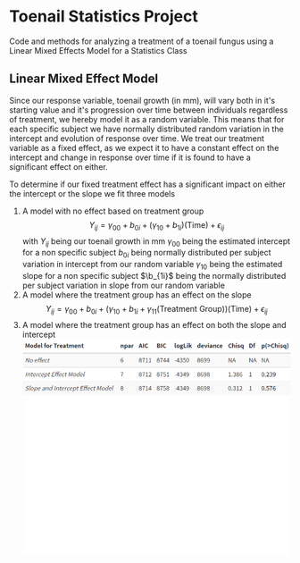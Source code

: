# Toenail Statistics Project
Code and methods for analyzing a treatment of a toenail fungus using a Linear Mixed Effects Model for a Statistics Class
## Linear Mixed Effect Model
Since our response variable, toenail growth (in mm), will vary both in it's starting value and it's progression over time between individuals regardless of treatment, we hereby model it as a random variable. This means that for each specific subject we have normally distributed random variation in the intercept and evolution of response over time. We treat our treatment variable as a fixed effect, as we expect it to have a constant effect on the intercept and change in response over time if it is found to have a significant effect on either.

To determine if our fixed treatment effect has a significant impact on either the intercept or the slope we fit three models
1. A model with no effect based on treatment group
$$Y_{ij} = \gamma_{00}+b_{0i}+(\gamma_{10}+b_{1i})(\textrm{Time}) + \epsilon_{ij}$$
with $Y_{ij}$ being our toenail growth in mm
$\gamma_{00}$ being the estimated intercept for a non specific subject
$b_{0i}$ being normally distributed per subject variation in intercept from our random variable
$\gamma_{10}$ being the estimated slope for a non specific subject
$\b_{1i}$ being the normally distributed per subject variation in slope from our random variable
2. A model where the treatment group has an effect on the slope
$$Y_{ij} = \gamma_{00}+b_{0i}+(\gamma_{10}+b_{1i}+\gamma_{11}(\textrm{Treatment Group}))(\textrm{Time}) + \epsilon_{ij}$$
3. A model where the treatment group has an effect on both the slope and intercept
![anova table](https://github.com/raforsyth/toenail-stats-project/blob/main/toenail-stats-project/images/model_anova.png)